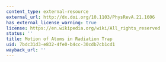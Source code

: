 ```yaml
---
content_type: external-resource
external_url: http://dx.doi.org/10.1103/PhysRevA.21.1606
has_external_license_warning: true
license: https://en.wikipedia.org/wiki/All_rights_reserved
status: ''
title: Motion of Atoms in Radiation Trap
uid: 7bdc31d3-e832-4fe0-b4cc-30cdb7cb1cd1
wayback_url: ''
---
```

